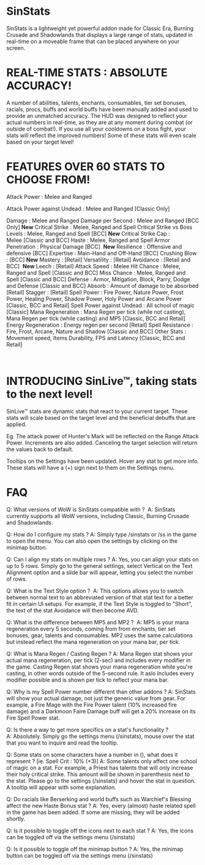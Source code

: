 # SinStats
SinStats is a lightweight yet powerful addon made for Classic Era, Burning Crusade and Shadowlands that displays a large range of stats, updated in real-time on a moveable frame that can be placed anywhere on your screen.  


# REAL-TIME STATS : ABSOLUTE ACCURACY!

A number of abilities, talents, enchants, consumables, tier set bonuses, racials, procs, buffs and world buffs have been manually added and used to provide an unmatched accuracy. The HUD was designed to reflect your actual numbers in real-time, as they are at any moment during combat (or outside of combat!). If you use all your cooldowns on a boss fight, your stats will reflect the improved numbers! Some of these stats will even scale based on your target level!


# FEATURES OVER 60 STATS TO CHOOSE FROM!

Attack Power : Melee and Ranged 

Attack Power against Undead : Melee and Ranged [Classic Only]

Damage : Melee and Ranged
Damage per Second : Melee and Ranged [BCC Only] **New**
Critical Strike : Melee, Ranged and Spell
Critical Strike vs Boss Levels : Melee, Ranged and Spell [BCC] **New**
Critical Strike Cap : Melee [Classic and BCC]
Haste : Melee, Ranged and Spell
Armor Penetration : Physical Damage [BCC]  **New**
Resilience : Offensive and defensive [BCC]
Expertise : Main-Hand and Off-Hand [BCC]
Crushing Blow : [BCC] **New**
Mastery : [Retail]
Versatility : [Retail]
Avoidance : [Retail and BCC]  **New**
Leech : [Retail]
Attack Speed : Melee
Hit Chance : Melee, Ranged and Spell [Classic and BCC]
Miss Chance : Melee, Ranged and Spell [Classic and BCC]
Defense : Armor, Mitigation, Block, Parry, Dodge and Defense [Classic and BCC]
Absorb : Amount of damage to be absorbed [Retail]
Stagger : [Retail]
Spell Power : Fire Power, Nature Power, Frost Power, Healing Power, Shadow Power, Holy Power and Arcane Power [Classic, BCC and Retail]
Spell Power against Undead : All school of magic [Classic]
Mana Regeneration : Mana Regen per tick (while not casting), Mana Regen per tick (while casting) and MP5 [Classic, BCC and Retail]
Energy Regeneration : Energy regen per second [Retail]
Spell Resistance : Fire, Frost, Arcane, Nature and Shadow [Classic and BCC]
Other Stats : Movement speed, Items Durability, FPS and Latency [Classic, BCC and Retail]

 
# INTRODUCING SinLive™, taking stats to the next level!
SinLive™ stats are dynamic stats that react to your current target.
These stats will scale based on the target level and the beneficial debuffs that are applied.

Eg. The attack power of Hunter's Mark will be reflected on the Range Attack Power. Increments are also added.
Canceling the target selection will return the values back to default.

Tooltips on the Settings have been updated. Hover any stat to get more info.
These stats will have a (+) sign next to them on the Settings menu.


# FAQ

Q: What versions of WoW is SinStats compatible with ? 
A: SinStats currently supports all WoW versions, including Classic, Burning Crusade and Shadowlands.

Q: How do I configure my stats ?
A: Simply type /sinstats or /ss in the game to open the menu. You can also open the settings by clicking on the minimap button.

Q: Can I align my stats on multiple rows ?
A: Yes, you can align your stats on up to 5 rows. Simply go to the general settings, select Vertical on the Text Alignment option and a slide bar will appear, letting you select the number of rows.

Q: What is the Text Style option ? 
A: This options allows you to switch between normal text to an abbreviated version of that stat text for a better fit in certain UI setups. For example, if the Text Style is toggled to "Short", the text of the stat Avoidance will then become AVD.

Q: What is the difference between MP5 and MP2 ? 
A: MP5 is your mana regeneration every 5 seconds, coming from from enchants, tier set bonuses, gear, talents and consumables. MP2 uses the same calculations but instead reflect the mana regeneration on your mana bar, per tick.

Q: What is Mana Regen / Casting Regen ?
A: Mana Regen stat shows your actual mana regeneration, per tick (2-sec) and includes every modifier in the game. Casting Regen stat shows your mana regeneration while you're casting, in other words outside of the 5-second rule. It aslo includes every modifier possible and is shown per tick to reflect your mana bar.

Q: Why is my Spell Power number different than other addons ?
A: SinStats will show your actual damage, not just the generic value from gear. For example, a Fire Mage with the Fire Power talent (10% increased fire damage) and a Darkmoon Faire Damage buff will get a 20% increase on its Fire Spell Power stat.

Q: Is there a way to get more specifics on a stat's functionality ?
A: Absolutely. Simply go the settings menu (/sinstats), mouse over the stat that you want to inquire and read the tooltip.

Q: Some stats on some characters have a number in (), what does it represent ? [ie. Spell Crit : 10% (+3)]
A: Some talents only affect one school of magic on a stat. For example, a Priest has talents that will only increase their holy critical strike. This amount will be shown in parenthesis next to the stat. Please go to the settings (/sinstats) and hover the stat in question. A tooltip will appear with some explanation.

Q: Do racials like Berserking and world buffs such as Warchief's Blessing affect the new Haste Bonus stat ?
A: Yes, every (almost) haste related spell in the game has been added. If some are missing, they will be added shortly.

Q: Is it possible to toggle off the icons next to each stat ?
A: Yes, the icons can be toggled off via the settings menu (/sinstats)

Q: Is it possible to toggle off the minimap button ?
A: Yes, the minimap button can be toggled off via the settings menu (/sinstats)

 

 
